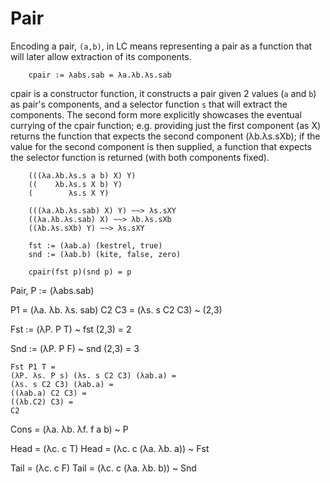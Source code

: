 # Pair

Encoding a pair, `(a,b)`, in LC means representing a pair as a function that will later allow extraction of its components.

        cpair := λabs.sab = λa.λb.λs.sab

cpair is a constructor function, it constructs a pair given 2 values (`a` and `b`) as pair's components, and a selector function `s` that will extract the components. The second form more explicitly showcases the eventual currying of the cpair function; e.g. providing just the first component (as X) returns the function that expects the second component (λb.λs.sXb); if the value for the second component is then supplied, a function that expects the selector function is returned (with both components fixed).

        (((λa.λb.λs.s a b) X) Y)
        ((    λb.λs.s X b) Y)
        (        λs.s X Y)

        (((λa.λb.λs.sab) X) Y) ~~> λs.sXY
        ((λa.λb.λs.sab) X) ~~> λb.λs.sXb
        ((λb.λs.sXb) Y) ~~> λs.sXY

        fst := (λab.a) (kestrel, true)
        snd := (λab.b) (kite, false, zero)

        cpair(fst p)(snd p) = p




Pair, P := (λabs.sab)

P1 = (λa. λb. λs. sab) C2 C3 = (λs. s C2 C3)   ~ (2,3)

Fst := (λP. P T)  ~ fst (2,3) = 2

Snd := (λP. P F)  ~ snd (2,3) = 3

```
Fst P1 T =
(λP. λs. P s) (λs. s C2 C3) (λab.a) = 
(λs. s C2 C3) (λab.a) = 
((λab.a) C2 C3) = 
((λb.C2) C3) = 
C2 
```



Cons = (λa. λb. λf. f a b)  ~ P

Head = (λc. c T)
Head = (λc. c (λa. λb. a))  ~ Fst

Tail = (λc. c F)
Tail = (λc. c (λa. λb. b))  ~ Snd
